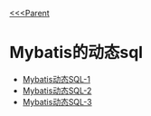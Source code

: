 [<<<Parent](../../)
# Mybatis的动态sql

- [Mybatis动态SQL-1](md/Mybatis动态SQL-1.md)
- [Mybatis动态SQL-2](md/Mybatis动态SQL-2.md)
- [Mybatis动态SQL-3](md/Mybatis动态SQL-3.md)

  
